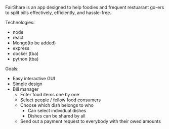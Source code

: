 
FairShare is an app designed to help foodies and frequent restuarant go-ers to
split bills effectively, efficiently, and hassle-free.

Technologies:

- node
- react
- Mongo(to be added)
- express
- docker (tba)
- python (tba)


Goals:

- Easy interactive GUI
- Simple design
- Bill manager
    - Enter food items one by one
    - Select people / fellow food consumers
    - Choose which dish belongs to who
        - Can select individual dishes
        - Dishes can be shared by all
    - Send out a payment request to everybody with their owed amounts
